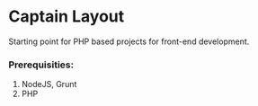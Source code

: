 # Captain Layout

Starting point for PHP based projects for front-end development.

### Prerequisities:

1. NodeJS, Grunt
2. PHP

